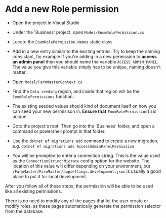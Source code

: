 # Add a new Role permission

* Open the project in Visual Studio

* Under the 'Business' project, open `Model/EnumRolePermission.cs`

* Locate the `EnumRolePermission.Names` static class

* Add in a new entry similar to the existing entries. Try to keep the naming consistant, for example if you're adding
  in a new permission to **access an admin panel** then you should name the variable `ACCESS_ADMIN_PANEL`. The value
  you give this variable simply has to be unique, naming doesn't matter.

* Open `Model/FarmMasterContext.cs`

* Find the `Data seeding` region, and inside that region will be the `SeedRolePermissions` function.

* The existing seeded values should kind of document itself on how you can seed your new permisison in. **Ensure that** `EnumRolePermissionId` is unique.

* Goto the project's root. Then go into the 'Business' folder, and open a command or powershell prompt in that folder.

* Use the `dotnet ef migrations add` command to create a new migration, e.g. `dotnet ef migrations add AccessAdminPanelPermission`

* You will be prompted to enter a connection string. This is the value used as the `ConnectionString:Migrate` config option for the website.
  The location of this value will differ depending on your environment, but `/FarmMaster/FarmMaster/appsettings.development.json` is usually a good place to put it for local development.

After you follow all of these steps, the permission will be able to be used like all existing permissions.

There is no need to modify any of the pages that let the user create or modify roles, as these pages automatically generate the permission selector
from the database.
